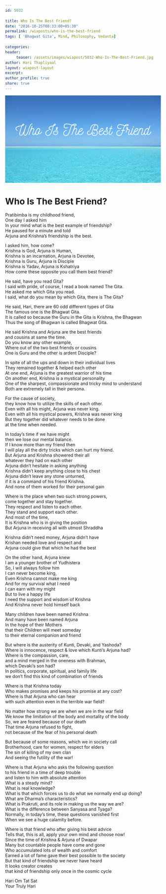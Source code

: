 ```yaml
--- 
id: 5032

title: Who Is The Best Friend?
date: "2016-10-25T08:33:00+05:30"
permalink: /wiaposts/who-is-the-best-friend
tags: [ 'Bhagwat Gita', Mind, Philosophy, Vedanta]    

categories: 
header:
     teaser: /assets/images/wiapost/5032-Who-Is-The-Best-Friend.jpg
author: Hari Thapliyaal 
layout: wiapost-layout
excerpt:  
author_profile: true 
share: true 
---
```


![Who Is The Best Friend?](/assets/images/wiapost/5032-Who-Is-The-Best-Friend.jpg)     
   
# Who Is The Best Friend?
    
Pratibimba is my childhood friend,     
One day I asked him     
In your mind what is the best example of friendship?     
He paused for a minute and told     
Arjuna and Krishna’s friendship is the best.    
    
I asked him, how come?     
Krishna is God, Arjuna is Human,     
Krishna is an incarnation, Arjuna is Devotee,     
Krishna is Guru, Arjuna is Disciple     
Krishna is Yadav, Arjuna is Kshatriya     
How come these opposite you call them best friend?    
    
He said, have you read Gita?     
I said with pride, of course, I read a book named The Gita.     
He asked me which Gita you read.     
I said, what do you mean by which Gita, there is The Gita?    
    
He said, Hari, there are 60 odd different types of Gita     
The famous one is the Bhagwat Gita.     
It is called so because the Guru in the Gita is Krishna, the Bhagwan     
Thus the song of Bhagwan is called Bhagwat Gita.    
    
He said Krishna and Arjuna are the best friends     
and cousins at same the time.     
Do you know any other example,     
Where out of the two best friends or cousins     
One is Guru and the other is ardent Disciple?    
    
In spite of all the ups and down in their individual lives     
They remained together &amp; helped each other     
At one end, Arjuna is the greatest warrior of his time     
On another end, Krishna is a mystical personality     
One of the sharpest, compassionate and tricky mind to understand     
Both are extremely tall in their persona.    
    
For the cause of society,     
they know how to utilize the skills of each other.     
Even with all his might, Arjuna was never king.     
Even with all his mystical powers, Krishna was never king     
But they together did whatever needs to be done     
at the time when needed.    
    
In today’s time if we have might     
then we lose our mental balance.     
If I know more than my friend then     
I will play all the dirty tricks which can hurt my friend.     
But Arjuna and Krishna showered their all     
whatever they had on each other     
Arjuna didn’t hesitate in asking anything     
Krishna didn’t keep anything close to his chest     
Arjuna didn’t leave any stone unturned,     
if it is a command of his friend Krishna.     
And none of them worked for their personal gain    
    
Where is the place when two such strong powers,     
come together and stay together.     
They respect and listen to each other.     
They stand and support each other.     
And most of the time,     
It is Krishna who is in giving the position     
But Arjuna in receiving all with utmost Shraddha    
    
Krishna didn’t need money, Arjuna didn’t have     
Krishan needed love and respect and     
Arjuna could give that which he had the best    
    
On the other hand, Arjuna knew     
I am a younger brother of Yudhistera     
So, I will always follow him     
I can never become king,     
Even Krishna cannot make me king     
And for my survival what I need     
I can earn with my might     
But to live a happy life     
I need the support and wisdom of Krishna     
And Krishna never hold himself back    
    
Many children have been named Krishna     
And many have been named Arjuna     
In the hope of their Mothers     
that their Children will meet someday     
to their eternal companion and friend    
    
But where is the austerity of Kunti, Devaki, and Yashoda?     
Where is innocence, respect &amp; love which Kunti’s Arjuna had?     
Where is the compassion, care,     
and a mind merged in the oneness with Brahman,     
which Devaki’s son had?     
In politics, corporate, spiritual, and family life     
we don’t find this kind of combination of friends    
    
Where is that Krishna today     
Who makes promises and keeps his promise at any cost?     
Where is that Arjuna who can hear     
with such attention even in the terrible war field?    
    
No matter how strong we are when we are in the war field     
We know the limitation of the body and mortality of the body     
So, we are feared because of our death     
That time Arjuna refused to fight,     
not because of the fear of his personal death    
    
But because of some reasons, which we in society call     
Brotherhood, care for women, respect for elders     
The sin of killing of my own clan     
And seeing the futility of the war!    
    
Where is that Arjuna who asks the following question     
to his friend in a time of deep trouble     
and listen to him with absolute attention     
What is a steady mind?     
What is real knowledge?     
What is that which forces us to do what we normally end up doing?     
What are Dharma’s characteristics?     
What is Prakruti, and its role in making us the way we are?     
What is the difference between Sanyasa and Tyaga?     
Normally, in today’s time, these questions vanished first     
When we see a huge calamity before.    
    
Where is that friend who after giving his best advice     
Tells that, this is all, apply your own mind and choose now!     
Since the time of Krishna &amp; Arjuna of Dwapar     
Many but countable people have come and gone     
Who accumulated lots of wealth and comfort     
Earned a lot of fame gave their best possible to the society     
But that kind of friendship we never have heard     
It looks creator creates     
that kind of friendship only once in the cosmic cycle    
    
Hari Om Tat Sat     
Your Truly Hari    
